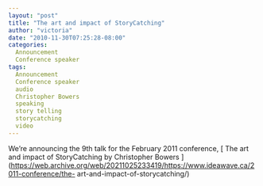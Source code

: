```yaml
---
layout: "post"
title: "The art and impact of StoryCatching"
author: "victoria"
date: "2010-11-30T07:25:28-08:00"
categories:
  Announcement
  Conference speaker
tags: 
  Announcement
  Conference speaker
  audio
  Christopher Bowers
  speaking
  story telling
  storycatching
  video
---
```


We’re announcing the 9th talk for the February 2011 conference, [ The art and
impact of StoryCatching by Christopher Bowers
](https://web.archive.org/web/20211025233419/https://www.ideawave.ca/2011-conference/the-
art-and-impact-of-storycatching/)


[//]: # (Retrieved from https://web.archive.org/web/20210926183853/https://www.ideawave.ca/the-art-and-impact-of-storycatching/)
